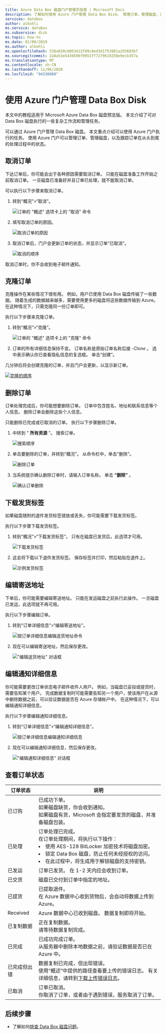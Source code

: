 ```yaml
---
title: Azure Data Box 磁盘门户管理员指南 | Microsoft Docs
description: 了解如何使用 Azure 门户管理 Data Box Disk。 管理订单、管理磁盘，并跟踪订单的状态。
services: databox
author: alkohli
ms.service: databox
ms.subservice: disk
ms.topic: how-to
ms.date: 01/09/2019
ms.author: alkohli
ms.openlocfilehash: 538a650c6063422f89c8ed3d1753981a293693b7
ms.sourcegitcommit: 2a8a53e5438596f99537f7279619258e9ecb357a
ms.translationtype: MT
ms.contentlocale: zh-CN
ms.lasthandoff: 11/06/2020
ms.locfileid: "94338008"
---
```

# <a name="use-azure-portal-to-administer-your-data-box-disk"></a>使用 Azure 门户管理 Data Box Disk

本文中的教程适用于 Microsoft Azure Data Box 磁盘预览版。 本文介绍了可对 Data Box 磁盘执行的一些复杂工作流和管理任务。 

可以通过 Azure 门户管理 Data Box 磁盘。 本文重点介绍可以使用 Azure 门户执行的任务。 使用 Azure 门户可以管理订单、管理磁盘，以及跟踪订单在从头到尾的处理过程中的状态。

## <a name="cancel-an-order"></a>取消订单

下达订单后，你可能会出于各种原因需要取消订单。 只能在磁盘准备工作开始之前取消订单。 一旦磁盘已准备好并且订单已处理，就不能取消订单。 

可以执行以下步骤来取消订单。

1.  转到“概况”>“取消”。 

    ![订单的 "概述" 选项卡上的 "取消" 命令](media/data-box-portal-ui-admin/portal-ui-admin-cancel-command.png)

2.  填写取消订单的原因。  

    ![取消订单的原因](media/data-box-portal-ui-admin/portal-ui-admin-cancel-order-reason.png)

3.  取消订单后，门户会更新订单的状态，并显示订单“已取消”。

    ![取消的顺序](media/data-box-portal-ui-admin/portal-ui-admin-canceled-order.png)

取消订单时，你不会收到电子邮件通知。

## <a name="clone-an-order"></a>克隆订单

克隆操作在某些情况下很有用。 例如，用户已使用 Data Box 磁盘传输了一些数据。 随着生成的数据越来越多，需要使用更多的磁盘将这些数据传输到 Azure。 在这种情况下，只需克隆同一份订单即可。

执行以下步骤来克隆订单。

1.  转到“概况”>“克隆”。 

    ![订单的 "概述" 选项卡上的 "克隆" 命令](media/data-box-portal-ui-admin/portal-ui-admin-clone-command.png)

2.  订单的所有详细信息保持不变。 订单名称是原始订单名称后接 *-Clone* 。 选中表示确认你已查看隐私信息的复选框。 单击“创建”。    

几分钟后将会创建克隆的订单，并且门户会更新，以显示新订单。

[![克隆的顺序](media/data-box-portal-ui-admin/portal-ui-admin-cloned-order.png)](media/data-box-portal-ui-admin/portal-ui-admin-cloned-order.png#lightbox) 

## <a name="delete-order"></a>删除订单

订单处理完成后，你可能想要删除订单。 订单中包含姓名、地址和联系信息等个人信息。 删除订单会删除这些个人信息。

只能删除已完成或已取消的订单。 执行以下步骤删除订单。

1. 中转到 " **所有资源** "。 搜索订单。

    ![搜索顺序](media/data-box-portal-ui-admin/portal-ui-admin-search-data-box-disk-orders.png)

2. 单击要删除的订单，并转到“概况”。 从命令栏中，单击“删除”。

    ![删除订单](media/data-box-portal-ui-admin/portal-ui-admin-delete-command.png)

3. 当系统提示确认删除订单时，请输入订单名称。 单击 **“删除”** 。

     ![确认订单删除](media/data-box-portal-ui-admin/portal-ui-admin-confirm-deletion.png)


## <a name="download-shipping-label"></a>下载发货标签

如果磁盘随附的退件发货标签错放或丢失，你可能需要下载发货标签。 

执行以下步骤下载发货标签。
1.  转到“概况”>“下载发货标签”。 只有在磁盘已发货后，此选项才可用。 

    ![下载发货标签](media/data-box-portal-ui-admin/portal-ui-admin-download-shipping-label.png)

2.  这会将下载以下退件发货标签。 保存标签并打印，然后粘贴在退件上。

    ![示例发货标签](media/data-box-portal-ui-admin/portal-ui-admin-example-shipping-label.png)

## <a name="edit-shipping-address"></a>编辑寄送地址

下单后，你可能需要编辑寄送地址。 只能在发运磁盘之前执行此操作。 一旦磁盘已发运，此选项就不再可用。

执行以下步骤编辑订单。

1. 转到“订单详细信息”>“编辑寄送地址”。

    ![按订单详细信息编辑送货地址命令](media/data-box-portal-ui-admin/portal-ui-admin-edit-shipping-address-command.png)

2. 现在可以编辑寄送地址，然后保存更改。

    !["编辑送货地址" 对话框](media/data-box-portal-ui-admin/portal-ui-admin-edit-shipping-address-dbox.png)

## <a name="edit-notification-details"></a>编辑通知详细信息

你可能需要更改订单状态电子邮件收件人用户。 例如，当磁盘已妥投或提货时，需要告知某个用户。 完成数据复制时可能需要告知另一个用户，使该用户在从源中删除数据之前，可以验证数据是否在 Azure 存储帐户中。 在这种情况下，可以编辑通知详细信息。

执行以下步骤编辑通知详细信息。

1. 转到“订单详细信息”>“编辑通知详细信息”。

    ![按订单详细信息编辑通知详细信息](media/data-box-portal-ui-admin/portal-ui-admin-edit-notification-details-command.png)

2. 现在可以编辑通知详细信息，然后保存更改。
 
    !["编辑通知详细信息" 对话框](media/data-box-portal-ui-admin/portal-ui-admin-edit-notification-details-dbox.png)

## <a name="view-order-status"></a>查看订单状态

|订单状态 |说明 |
|---------|---------|
|已订购     | 已成功下单。 <br> 如果磁盘缺货，你会收到通知。 <br>如果磁盘有货，Microsoft 会指定要发货的磁盘，并准备磁盘包装。        |
|已处理     | 订单处理已完成。 <br> 在订单处理期间，将执行以下操作：<li>使用 AES-128 BitLocker 加密技术将磁盘加密。 </li> <li>锁定 Data Box 磁盘，防止任何未经授权的访问。</li><li>在此过程中，将生成用于解锁磁盘的支持密钥。</li>        |
|已发运     | 订单已发货。 在 1-2 天内应会收到订单。        |
|已交货     | 磁盘已交付到订单中指定的地址。        |
|已提货     |已提取退件。 <br> 在 Azure 数据中心收到货物后，会自动将数据上传到 Azure。         |
|Received     | Azure 数据中心已收到磁盘。 数据复制即将开始。        |
|已复制数据     |正在复制数据。<br> 请等待数据复制完成。         |
|已完成       |已成功完成订单。<br> 从服务器中删除本地数据之前，请验证数据是否已在 Azure 中。         |
|已完成但出错| 数据复制已完成，但出现错误。 <br> 使用“概述”中提供的路径查看要上传的错误日志。 有关详细信息，请转到[下载上传错误日志](data-box-disk-troubleshoot-upload.md#download-logs)。   |
|已取消            |订单已取消。 <br> 你取消了订单，或者由于遇到错误，服务取消了订单。     |



## <a name="next-steps"></a>后续步骤

- 了解如何[排查 Data Box 磁盘问题](data-box-disk-troubleshoot.md)。
